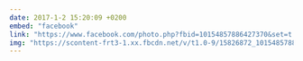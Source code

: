 ```yaml
---
date: 2017-1-2 15:20:09 +0200
embed: "facebook"
link: "https://www.facebook.com/photo.php?fbid=10154857886427370&set=t.100004647608223&type=3&theater"
img: "https://scontent-frt3-1.xx.fbcdn.net/v/t1.0-9/15826872_10154857886427370_7333773431138686335_n.jpg?oh=c4967093520851e27a83414b4c65cd2e&oe=595F0E29"
---
```

